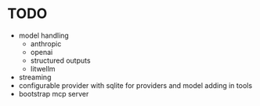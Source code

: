 # TODO
- model handling
    - anthropic
    - openai
    - structured outputs
    - litwellm
- streaming
- configurable provider with sqlite for providers and model adding in tools
- bootstrap mcp server